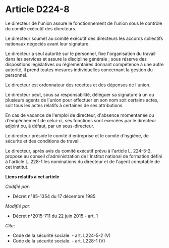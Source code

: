 # Article D224-8

Le directeur de l'union assure le fonctionnement de l'union sous le contrôle du comité exécutif des directeurs. 

Le directeur soumet au comité exécutif des directeurs les accords collectifs nationaux négociés avant leur signature. 

Le directeur a seul autorité sur le personnel, fixe l'organisation du travail dans les services et assure la discipline
générale ; sous réserve des dispositions législatives ou réglementaires donnant compétence à une autre autorité, il prend
toutes mesures individuelles concernant la gestion du personnel. 

Le directeur est ordonnateur des recettes et des dépenses de l'union. 

Le directeur peut, sous sa responsabilité, déléguer sa signature à un ou plusieurs agents de l'union pour effectuer en son
nom soit certains actes, soit tous les actes relatifs à certaines de ses attributions. 

En cas de vacance de l'emploi de directeur, d'absence momentanée ou d'empêchement de celui-ci, ses fonctions sont exercées
par le directeur adjoint ou, à défaut, par un sous-directeur. 

Le directeur préside le comité d'entreprise et le comité d'hygiène, de sécurité et des conditions de travail. 

Le directeur, après avis du comité exécutif prévu à l'article L. 224-5-2, propose au conseil d'administration de l'Institut
national de formation défini à l'article L. 228-1 les nominations du directeur et de l'agent comptable de cet institut.

**Liens relatifs à cet article**

_Codifié par_:

  - Décret n°85-1354 du 17 décembre 1985

_Modifié par_:

  - Décret n°2015-711 du 22 juin 2015 - art. 1

_Cite_:

  - Code de la sécurité sociale. - art. L224-5-2 (V)
  - Code de la sécurité sociale. - art. L228-1 (V)

